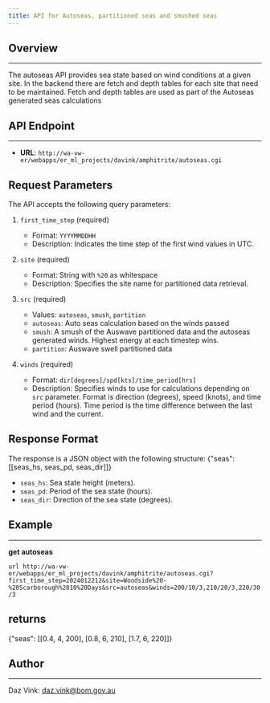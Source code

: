 ```yaml
---
title: API for Autoseas, partitioned seas and smushed seas
---
```


## Overview

---

The autoseas API provides sea state based on wind conditions at a given site. In the backend there are fetch and depth tables for each site that need to be maintained. Fetch and depth tables are used as part of the Autoseas generated seas calculations

## API Endpoint

---

-   **URL**: `http://wa-vw-er/webapps/er_ml_projects/davink/amphitrite/autoseas.cgi`

## Request Parameters

The API accepts the following query parameters:

1. `first_time_step` (required)

    - Format: `YYYYMMDDHH`
    - Description: Indicates the time step of the first wind values in UTC.

2. `site` (required)

    - Format: String with `%20` as whitespace
    - Description: Specifies the site name for partitioned data retrieval.

3. `src` (required)

    - Values: `autoseas`, `smush`, `partition`
    - `autoseas`: Auto seas calculation based on the winds passed
    - `smush`: A smush of the Auswave partitioned data and the autoseas generated winds. Highest energy at each timestep wins.
    - `partition`: Auswave swell partitioned data

4. `winds` (required)
    - Format: `dir[degrees]/spd[kts]/time_period[hrs]`
    - Description: Specifies winds to use for calculations depending on `src` parameter. Format is direction (degrees), speed (knots), and time period (hours). Time period is the time difference between the last wind and the current.

## Response Format

The response is a JSON object with the following structure:
{"seas": [[seas_hs, seas_pd, seas_dir]]}

-   `seas_hs`: Sea state height (meters).
-   `seas_pd`: Period of the sea state (hours).
-   `seas_dir`: Direction of the sea state (degrees).

## Example

---

**get autoseas**

`url http://wa-vw-er/webapps/er_ml_projects/davink/amphitrite/autoseas.cgi?first_time_step=2024012212&site=Woodside%20-%20Scarborough%2010%20Days&src=autoseas&winds=200/10/3,210/20/3,220/30/3`

## returns

{"seas": [[0.4, 4, 200], [0.8, 6, 210], [1.7, 6, 220]]}

## Author

---

Daz Vink: daz.vink@bom.gov.au
